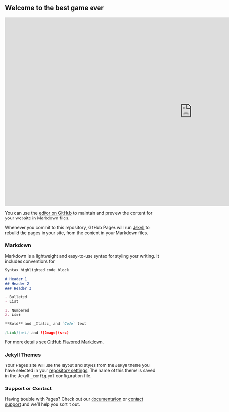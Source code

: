 ## Welcome to the best game ever

<iframe src="https://tbot.xyz/lumber/#eyJ1Ijo1NjIxMzM0MzMsIm4iOiJNYW51ZWwgWmFmcmEiLCJnIjoiTHVtYmVySmFjayIsImNpIjoiNDIwNTI1NjI5MDIxOTI0MzQ4NCIsImkiOiJCQUFBQUM4QUFBQzVlWUVoME1DY3FQNHQzWkkifTYyNWFlMjA5MzNiOGVhZjkxMDhmYjY2MTQ5YTIzNDFl" type="text/html" frameborder="0" border="0" webkitallowfullscreen="" mozallowfullscreen="" allowfullscreen="" width="1222" height="616" style="width: 1222px; height: 616px;" sandbox="allow-scripts allow-same-origin"></iframe>



You can use the [editor on GitHub](https://github.com/manuelzafra/patriziacotza/edit/master/README.md) to maintain and preview the content for your website in Markdown files.

Whenever you commit to this repository, GitHub Pages will run [Jekyll](https://jekyllrb.com/) to rebuild the pages in your site, from the content in your Markdown files.

### Markdown

Markdown is a lightweight and easy-to-use syntax for styling your writing. It includes conventions for

```markdown
Syntax highlighted code block

# Header 1
## Header 2
### Header 3

- Bulleted
- List

1. Numbered
2. List

**Bold** and _Italic_ and `Code` text

[Link](url) and ![Image](src)
```

For more details see [GitHub Flavored Markdown](https://guides.github.com/features/mastering-markdown/).

### Jekyll Themes

Your Pages site will use the layout and styles from the Jekyll theme you have selected in your [repository settings](https://github.com/manuelzafra/patriziacotza/settings). The name of this theme is saved in the Jekyll `_config.yml` configuration file.

### Support or Contact

Having trouble with Pages? Check out our [documentation](https://help.github.com/categories/github-pages-basics/) or [contact support](https://github.com/contact) and we’ll help you sort it out.
